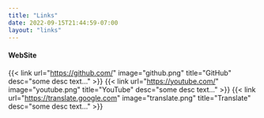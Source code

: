 ```yaml
---
title: "Links"
date: 2022-09-15T21:44:59-07:00
layout: "links"
---
```


#### WebSite

{{< link url="https://github.com/" image="github.png" title="GitHub" desc="some desc text..." >}}
{{< link url="https://youtube.com/" image="youtube.png" title="YouTube" desc="some desc text..." >}}
{{< link url="https://translate.google.com" image="translate.png" title="Translate" desc="some desc text..." >}}
